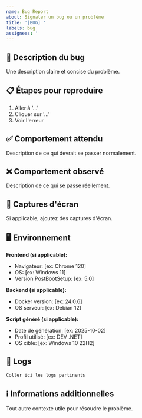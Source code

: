 ```yaml
---
name: Bug Report
about: Signaler un bug ou un problème
title: '[BUG] '
labels: bug
assignees: ''
---
```


## 🐛 Description du bug

Une description claire et concise du problème.

## 📋 Étapes pour reproduire

1. Aller à '...'
2. Cliquer sur '...'
3. Voir l'erreur

## ✅ Comportement attendu

Description de ce qui devrait se passer normalement.

## ❌ Comportement observé

Description de ce qui se passe réellement.

## 📸 Captures d'écran

Si applicable, ajoutez des captures d'écran.

## 🖥️ Environnement

**Frontend (si applicable):**
- Navigateur: [ex: Chrome 120]
- OS: [ex: Windows 11]
- Version PostBootSetup: [ex: 5.0]

**Backend (si applicable):**
- Docker version: [ex: 24.0.6]
- OS serveur: [ex: Debian 12]

**Script généré (si applicable):**
- Date de génération: [ex: 2025-10-02]
- Profil utilisé: [ex: DEV .NET]
- OS cible: [ex: Windows 10 22H2]

## 📝 Logs

```
Coller ici les logs pertinents
```

## ℹ️ Informations additionnelles

Tout autre contexte utile pour résoudre le problème.
